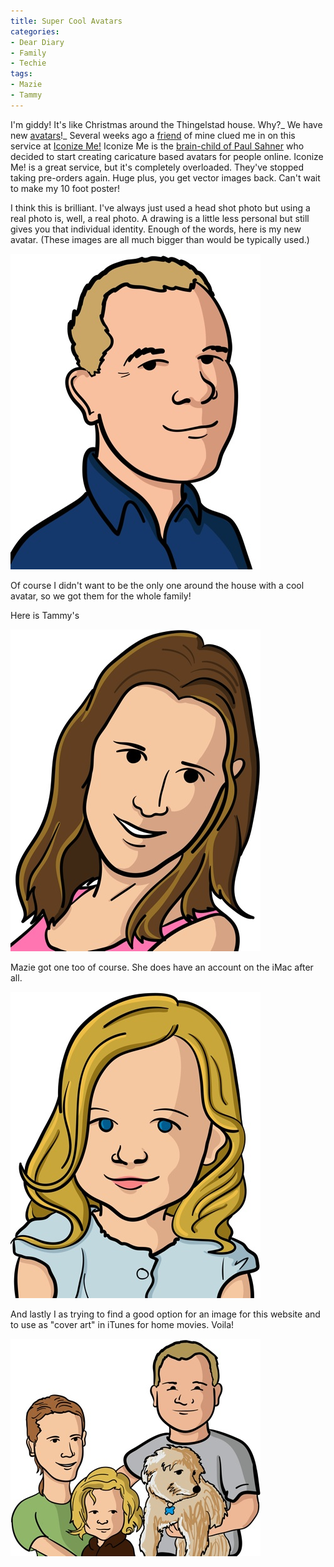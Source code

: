 ```yaml
---
title: Super Cool Avatars
categories:
- Dear Diary
- Family
- Techie
tags:
- Mazie
- Tammy
---
```


I'm giddy! It's like Christmas around the Thingelstad house. Why?_ We have new [avatars](http://en.wikipedia.org/wiki/Avatar_%28icon%29)!_
Several weeks ago a [friend](http://www.jimbernard.net/) of mine clued me in on this service at [Iconize Me!](http://www.iconizeme.com/) Iconize Me is the [brain-child of Paul Sahner](http://www.iconizeme.com/about.html) who decided to start creating caricature based avatars for people online. Iconize Me! is a great service, but it's completely overloaded. They've stopped taking pre-orders again. Huge plus, you get vector images back. Can't wait to make my 10 foot poster!

I think this is brilliant. I've always just used a head shot photo but using a real photo is, well, a real photo. A drawing is a little less personal but still gives you that individual identity. Enough of the words, here is my new avatar. (These images are all much bigger than would be typically used.)

![jamie.jpg](/assets/posts/2007/jamie1.jpg)

Of course I didn't want to be the only one around the house with a cool avatar, so we got them for the whole family!

<!-- more -->

Here is Tammy's

![tammy.jpg](/assets/posts/2007/tammy1.jpg)

Mazie got one too of course. She does have an account on the iMac after all.

![mazie.jpg](/assets/posts/2007/mazie1.jpg)

And lastly I as trying to find a good option for an image for this website and to use as "cover art" in iTunes for home movies. Voila!

![family.jpg](/assets/posts/2007/family1.jpg)

